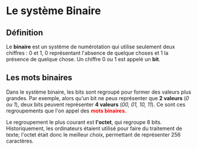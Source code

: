 # Le système Binaire

## Définition

Le **binaire** est un système de numérotation qui utilise seulement deux chiffres : 0 et 1, 0 représentant l'absence de quelque choses et 1 la présence de quelque chose. Un chiffre 0 ou 1 est appelé un **bit**.

## Les mots binaires

Dans le système binaire, les bits sont regroupé pour former des valeurs plus grandes. Par exemple, alors qu'un bit ne peux représenter que **2 valeurs** (*0 ou 1*), deux bits peuvent représenter **4 valeurs** (*00, 01, 10, 11*). Ce sont ces regroupements que l'on appel des <span style="font-weight: bold; color: #FF0000;">mots binaires.</span>

Le regroupement le plus courant est **l'octet**, qui regroupe 8 bits. Historiquement, les ordinateurs étaient utilisé pour faire du traitement de texte; l'octet était donc le meilleur choix, permettant de représenter 256 caractères.